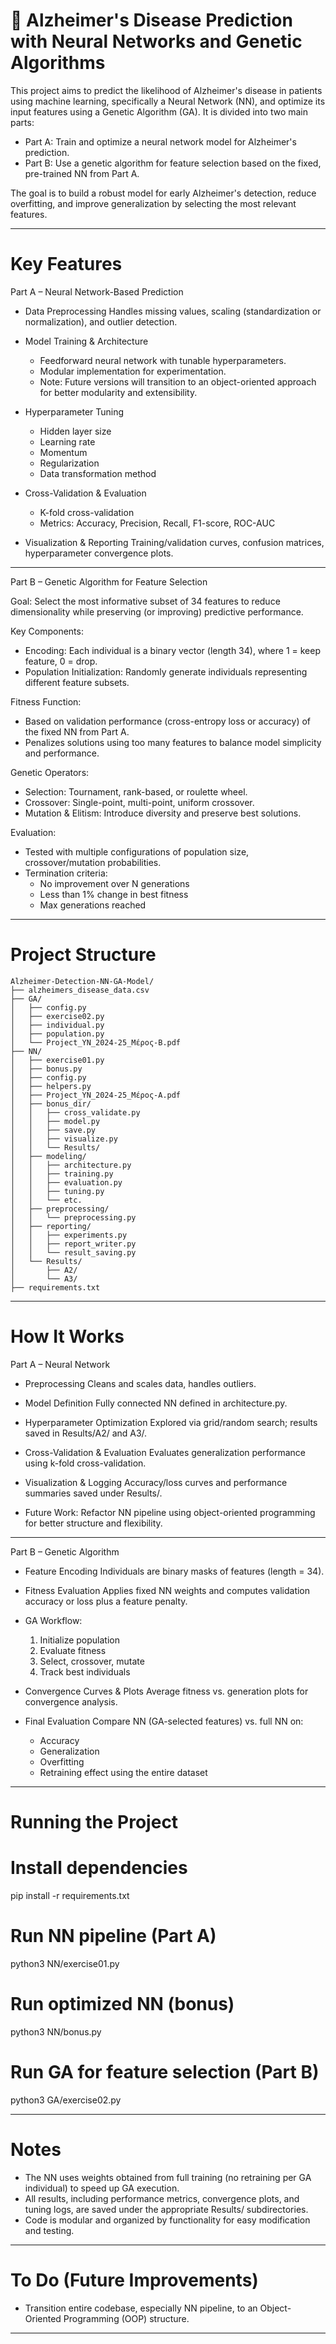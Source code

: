 # 🧠 Alzheimer's Disease Prediction with Neural Networks and Genetic Algorithms

This project aims to predict the likelihood of Alzheimer's disease in patients using machine learning, specifically a Neural Network (NN), and optimize its input features using a Genetic Algorithm (GA). It is divided into two main parts:

- Part A: Train and optimize a neural network model for Alzheimer's prediction.
- Part B: Use a genetic algorithm for feature selection based on the fixed, pre-trained NN from Part A.

The goal is to build a robust model for early Alzheimer's detection, reduce overfitting, and improve generalization by selecting the most relevant features.

---

# Key Features

Part A – Neural Network-Based Prediction

- Data Preprocessing
  Handles missing values, scaling (standardization or normalization), and outlier detection.

- Model Training & Architecture
  - Feedforward neural network with tunable hyperparameters.
  - Modular implementation for experimentation.
  - Note: Future versions will transition to an object-oriented approach for better modularity and extensibility.

- Hyperparameter Tuning
  - Hidden layer size
  - Learning rate
  - Momentum
  - Regularization
  - Data transformation method

- Cross-Validation & Evaluation
  - K-fold cross-validation
  - Metrics: Accuracy, Precision, Recall, F1-score, ROC-AUC

- Visualization & Reporting
  Training/validation curves, confusion matrices, hyperparameter convergence plots.

---

Part B – Genetic Algorithm for Feature Selection

Goal:
Select the most informative subset of 34 features to reduce dimensionality while preserving (or improving) predictive performance.

Key Components:
- Encoding: Each individual is a binary vector (length 34), where 1 = keep feature, 0 = drop.
- Population Initialization: Randomly generate individuals representing different feature subsets.

Fitness Function:
- Based on validation performance (cross-entropy loss or accuracy) of the fixed NN from Part A.
- Penalizes solutions using too many features to balance model simplicity and performance.

Genetic Operators:
- Selection: Tournament, rank-based, or roulette wheel.
- Crossover: Single-point, multi-point, uniform crossover.
- Mutation & Elitism: Introduce diversity and preserve best solutions.

Evaluation:
- Tested with multiple configurations of population size, crossover/mutation probabilities.
- Termination criteria:
  - No improvement over N generations
  - Less than 1% change in best fitness
  - Max generations reached

---

# Project Structure

```plaintext
Alzheimer-Detection-NN-GA-Model/
├── alzheimers_disease_data.csv
├── GA/
│   ├── config.py
│   ├── exercise02.py
│   ├── individual.py
│   ├── population.py
│   └── Project_ΥΝ_2024-25_Μέρος-Β.pdf
├── NN/
│   ├── exercise01.py
│   ├── bonus.py
│   ├── config.py
│   ├── helpers.py
│   ├── Project_ΥΝ_2024-25_Μέρος-Α.pdf
│   ├── bonus_dir/
│   │   ├── cross_validate.py
│   │   ├── model.py
│   │   ├── save.py
│   │   ├── visualize.py
│   │   └── Results/
│   ├── modeling/
│   │   ├── architecture.py
│   │   ├── training.py
│   │   ├── evaluation.py
│   │   ├── tuning.py
│   │   └── etc.
│   ├── preprocessing/
│   │   └── preprocessing.py
│   ├── reporting/
│   │   ├── experiments.py
│   │   ├── report_writer.py
│   │   └── result_saving.py
│   └── Results/
│       ├── A2/
│       └── A3/
├── requirements.txt
```

---

# How It Works

Part A – Neural Network

- Preprocessing
  Cleans and scales data, handles outliers.

- Model Definition
  Fully connected NN defined in architecture.py.

- Hyperparameter Optimization
  Explored via grid/random search; results saved in Results/A2/ and A3/.

- Cross-Validation & Evaluation
  Evaluates generalization performance using k-fold cross-validation.

- Visualization & Logging
  Accuracy/loss curves and performance summaries saved under Results/.

- Future Work:
  Refactor NN pipeline using object-oriented programming for better structure and flexibility.

---

Part B – Genetic Algorithm

- Feature Encoding
  Individuals are binary masks of features (length = 34).

- Fitness Evaluation
  Applies fixed NN weights and computes validation accuracy or loss plus a feature penalty.

- GA Workflow:
  1. Initialize population
  2. Evaluate fitness
  3. Select, crossover, mutate
  4. Track best individuals


- Convergence Curves & Plots
  Average fitness vs. generation plots for convergence analysis.

- Final Evaluation
  Compare NN (GA-selected features) vs. full NN on:
  - Accuracy
  - Generalization
  - Overfitting
  - Retraining effect using the entire dataset

---

# Running the Project

# Install dependencies
pip install -r requirements.txt

# Run NN pipeline (Part A)
python3 NN/exercise01.py

# Run optimized NN (bonus)
python3 NN/bonus.py

# Run GA for feature selection (Part B)
python3 GA/exercise02.py

---

# Notes

- The NN uses weights obtained from full training (no retraining per GA individual) to speed up GA execution.
- All results, including performance metrics, convergence plots, and tuning logs, are saved under the appropriate Results/ subdirectories.
- Code is modular and organized by functionality for easy modification and testing.

---

# To Do (Future Improvements)

- Transition entire codebase, especially NN pipeline, to an Object-Oriented Programming (OOP) structure.


---






